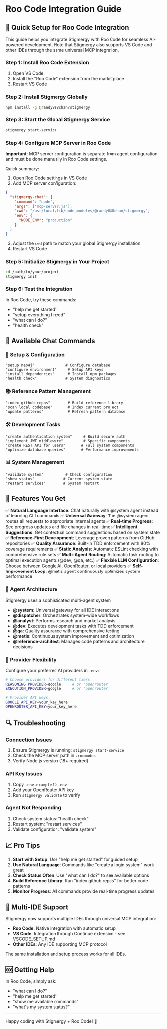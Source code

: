 # Roo Code Integration Guide

## 🚀 Quick Setup for Roo Code Integration

This guide helps you integrate Stigmergy with Roo Code for seamless AI-powered development. Note that Stigmergy also supports VS Code and other IDEs through the same universal MCP integration.

### Step 1: Install Roo Code Extension
1. Open VS Code
2. Install the "Roo Code" extension from the marketplace
3. Restart VS Code

### Step 2: Install Stigmergy Globally

```bash
npm install -g @randy888chan/stigmergy
```

### Step 3: Start the Global Stigmergy Service

```bash
stigmergy start-service
```

### Step 4: Configure MCP Server in Roo Code

**Important**: MCP server configuration is separate from agent configuration and must be done manually in Roo Code settings.

Quick summary:
1. Open Roo Code settings in VS Code
2. Add MCP server configuration:

```json
{
  "stigmergy-chat": {
    "command": "node",
    "args": ["mcp-server.js"],
    "cwd": "/usr/local/lib/node_modules/@randy888chan/stigmergy",
    "env": {
      "NODE_ENV": "production"
    }
  }
}
```

3. Adjust the `cwd` path to match your global Stigmergy installation
4. Restart VS Code

### Step 5: Initialize Stigmergy in Your Project

```bash
cd /path/to/your/project
stigmergy init
```

### Step 6: Test the Integration

In Roo Code, try these commands:
- "help me get started"
- "setup everything I need"
- "what can I do?"
- "health check"

## 💬 Available Chat Commands

### 🔧 Setup & Configuration
```
"setup neo4j"              # Configure database
"configure environment"     # Setup API keys
"install dependencies"      # Install npm packages
"health check"             # System diagnostics
```

### 📚 Reference Pattern Management
```
"index github repos"        # Build reference library
"scan local codebase"       # Index current project
"update patterns"           # Refresh pattern database
```

### 🛠️ Development Tasks
```
"create authentication system"     # Build secure auth
"implement JWT middleware"         # Specific components
"create REST API for users"       # Full system components
"optimize database queries"       # Performance improvements
```

### 📊 System Management
```
"validate system"          # Check configuration
"show status"             # Current system state
"restart services"        # System restart
```

## 🎯 Features You Get

✅ **Natural Language Interface**: Chat naturally with @system agent instead of learning CLI commands
✅ **Universal Gateway**: The @system agent routes all requests to appropriate internal agents
✅ **Real-time Progress**: See progress updates and file changes in real-time
✅ **Intelligent Suggestions**: Get contextual command suggestions based on system state
✅ **Reference-First Development**: Leverage proven patterns from GitHub repositories
✅ **Quality Assurance**: Built-in TDD enforcement with 80% coverage requirements
✅ **Static Analysis**: Automatic ESLint checking with comprehensive rule sets
✅ **Multi-Agent Routing**: Automatic task routing to optimal execution agents (@dev, @qa, etc.)
✅ **Flexible LLM Configuration**: Choose between Google AI, OpenRouter, or local providers
✅ **Self-Improvement Loop**: @metis agent continuously optimizes system performance

### 🧠 Agent Architecture

Stigmergy uses a sophisticated multi-agent system:

- **@system**: Universal gateway for all IDE interactions
- **@dispatcher**: Orchestrates system-wide workflows 
- **@analyst**: Performs research and market analysis
- **@dev**: Executes development tasks with TDD enforcement
- **@qa**: Quality assurance with comprehensive testing
- **@metis**: Continuous system improvement and optimization
- **@reference-architect**: Manages code patterns and architecture decisions

### 🔧 Provider Flexibility

Configure your preferred AI providers in `.env`:

```bash
# Choose providers for different tiers
REASONING_PROVIDER=google     # or 'openrouter'
EXECUTION_PROVIDER=google     # or 'openrouter'

# Provider API keys
GOOGLE_API_KEY=your_key_here
OPENROUTER_API_KEY=your_key_here
```

## 🔍 Troubleshooting

### Connection Issues
1. Ensure Stigmergy is running: `stigmergy start-service`
2. Check the MCP server path in `.roomodes`
3. Verify Node.js version (18+ required)

### API Key Issues
1. Copy `.env.example` to `.env`
2. Add your OpenRouter API key
3. Run `stigmergy validate` to verify

### Agent Not Responding
1. Check system status: "health check"
2. Restart system: "restart services"
3. Validate configuration: "validate system"

## 📈 Pro Tips

1. **Start with Setup**: Use "help me get started" for guided setup
2. **Use Natural Language**: Commands like "create a login system" work great
3. **Check Status Often**: Use "what can I do?" to see available options
4. **Build Reference Library**: Run "index github repos" for better code patterns
5. **Monitor Progress**: All commands provide real-time progress updates

## 🔄 Multi-IDE Support

Stigmergy now supports multiple IDEs through universal MCP integration:
- **Roo Code**: Native integration with automatic setup
- **VS Code**: Integration through Continue extension - see [VSCODE_SETUP.md](../VSCODE_SETUP.md)
- **Other IDEs**: Any IDE supporting MCP protocol

The same installation and setup process works for all IDEs.

## 🆘 Getting Help

In Roo Code, simply ask:
- "what can I do?"
- "help me get started"
- "show me available commands"
- "what's my system status?"

---

Happy coding with Stigmergy + Roo Code! 🚀